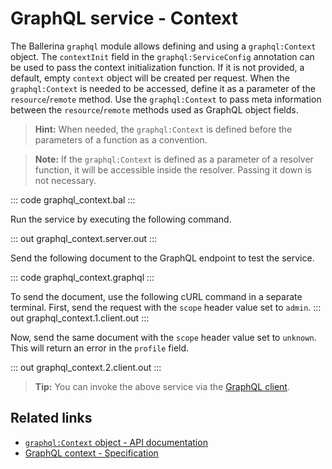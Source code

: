 # GraphQL service - Context

The Ballerina `graphql` module allows defining and using a `graphql:Context` object. The `contextInit` field in the `graphql:ServiceConfig` annotation can be used to pass the context initialization function. If it is not provided, a default, empty `context` object will be created per request. When the `graphql:Context` is needed to be accessed, define it as a parameter of the `resource`/`remote` method. Use the `graphql:Context` to pass meta information between the `resource`/`remote` methods used as GraphQL object fields.

>**Hint:** When needed, the `graphql:Context` is defined before the parameters of a function as a convention.

>**Note:** If the `graphql:Context` is defined as a parameter of a resolver function, it will be accessible inside the resolver. Passing it down is not necessary.

::: code graphql_context.bal :::

Run the service by executing the following command.

::: out graphql_context.server.out :::

Send the following document to the GraphQL endpoint to test the service.

::: code graphql_context.graphql :::

To send the document, use the following cURL command in a separate terminal. First, send the request with the `scope` header value set to `admin`.
::: out graphql_context.1.client.out :::

Now, send the same document with the `scope` header value set to `unknown`. This will return an error in the `profile` field.

::: out graphql_context.2.client.out :::

>**Tip:** You can invoke the above service via the [GraphQL client](/learn/by-example/graphql-client-query-endpoint/).

## Related links
- [`graphql:Context` object - API documentation](https://lib.ballerina.io/ballerina/graphql/latest/classes/Context)
- [GraphQL context - Specification](/spec/graphql/#8-context-object)
